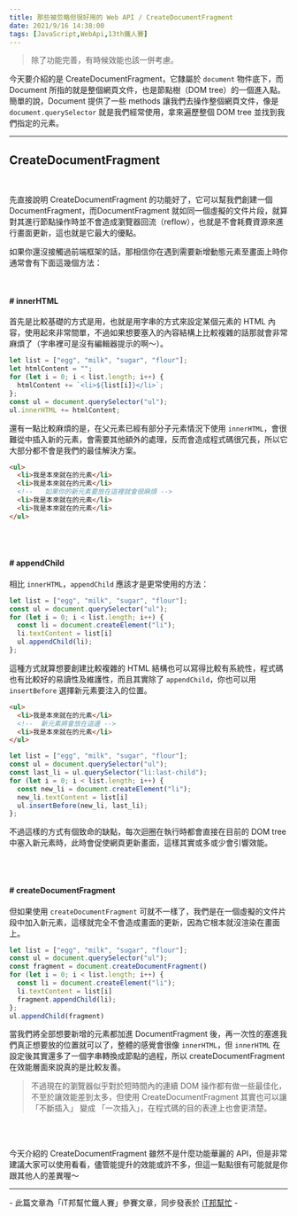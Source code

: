 ```yaml
---
title: 那些被忽略但很好用的 Web API / CreateDocumentFragment
date: 2021/9/16 14:38:00
tags: [JavaScript,WebApi,13th鐵人賽]
---
```

> 除了功能完善，有時候效能也該一併考慮。

今天要介紹的是 CreateDocumentFragment，它隸屬於 `document` 物件底下，而 Document 所指的就是整個網頁文件，也是節點樹（DOM tree）的一個進入點。簡單的說，Document 提供了一些 methods 讓我們去操作整個網頁文件，像是 `document.querySelector` 就是我們經常使用，拿來遍歷整個 DOM tree 並找到我們指定的元素。

---

## CreateDocumentFragment

<br/>

先直接說明 CreateDocumentFragment 的功能好了，它可以幫我們創建一個 DocumentFragment，而DocumentFragment 就如同一個虛擬的文件片段，就算對其進行節點操作時並不會造成瀏覽器回流（reflow），也就是不會耗費資源來進行畫面更新，這也就是它最大的優點。

如果你還沒接觸過前端框架的話，那相信你在遇到需要新增動態元素至畫面上時你通常會有下面這幾個方法：

<br/>

#### # innerHTML
首先是比較基礎的方式是用，也就是用字串的方式來設定某個元素的 HTML 內容，使用起來非常間單，不過如果想要塞入的內容結構上比較複雜的話那就會非常麻煩了（字串裡可是沒有編輯器提示的啊～）。

```javascript
let list = ["egg", "milk", "sugar", "flour"];
let htmlContent = "";
for (let i = 0; i < list.length; i++) {
  htmlContent += `<li>${list[i]}</li>`;
};
const ul = document.querySelector("ul");
ul.innerHTML += htmlContent;
```

還有一點比較麻煩的是，在父元素已經有部分子元素情況下使用 `innerHTML`，會很難從中插入新的元素，會需要其他額外的處理，反而會造成程式碼很冗長，所以它大部分都不會是我們的最佳解決方案。

```html
<ul>
  <li>我是本來就在的元素</li>
  <li>我是本來就在的元素</li>
  <!--   如果你的新元素要放在這裡就會很麻煩 -->
  <li>我是本來就在的元素</li>
  <li>我是本來就在的元素</li>
</ul>
```

<br/><br/>

#### # appendChild
相比 `innerHTML`，`appendChild` 應該才是更常使用的方法：

```javascript
let list = ["egg", "milk", "sugar", "flour"];
const ul = document.querySelector("ul");
for (let i = 0; i < list.length; i++) {
  const li = document.createElement("li");
  li.textContent = list[i]
  ul.appendChild(li);
};
```

這種方式就算想要創建比較複雜的 HTML 結構也可以寫得比較有系統性，程式碼也有比較好的易讀性及維護性，而且其實除了 `appendChild`，你也可以用 `insertBefore` 選擇新元素要注入的位置。

```html
<ul>
  <li>我是本來就在的元素</li>
  <!--  新元素將會放在這邊 -->
  <li>我是本來就在的元素</li>
</ul>
```

```javascript
let list = ["egg", "milk", "sugar", "flour"];
const ul = document.querySelector("ul");
const last_li = ul.querySelector("li:last-child");
for (let i = 0; i < list.length; i++) {
  const new_li = document.createElement("li");
  new_li.textContent = list[i]
  ul.insertBefore(new_li, last_li);
};
```

不過這樣的方式有個致命的缺點，每次迴圈在執行時都會直接在目前的 DOM tree 中塞入新元素時，此時會促使網頁更新畫面，這樣其實或多或少會引響效能。

<br/><br/>

#### # createDocumentFragment
但如果使用 `createDocumentFragment` 可就不一樣了，我們是在一個虛擬的文件片段中加入新元素，這樣就完全不會造成畫面的更新，因為它根本就沒渲染在畫面上。

```javascript
let list = ["egg", "milk", "sugar", "flour"];
const ul = document.querySelector("ul");
const fragment = document.createDocumentFragment()
for (let i = 0; i < list.length; i++) {
  const li = document.createElement("li");
  li.textContent = list[i]
  fragment.appendChild(li);
};
ul.appendChild(fragment)
```

當我們將全部想要新增的元素都加進 DocumentFragment 後，再一次性的塞進我們真正想要放的位置就可以了，整體的感覺會很像 `innerHTML`，但 `innerHTML` 在設定後其實還多了一個字串轉換成節點的過程，所以 createDocumentFragment 在效能層面來說真的是比較友善。

> 不過現在的瀏覽器似乎對於短時間內的連續 DOM 操作都有做一些最佳化，不至於讓效能差到太多，但使用 CreateDocumentFragment 其實也可以讓 「不斷插入」 變成 「一次插入」，在程式碼的目的表達上也會更清楚。

<br/><br/>

今天介紹的 CreateDocumentFragment 雖然不是什麼功能華麗的 API，但是非常建議大家可以使用看看，儘管能提升的效能或許不多，但這一點點很有可能就是你跟其他人的差異喔～

---

\- 此篇文章為「iT邦幫忙鐵人賽」參賽文章，同步發表於 [iT邦幫忙](https://ithelp.ithome.com.tw/articles/10236987) -
